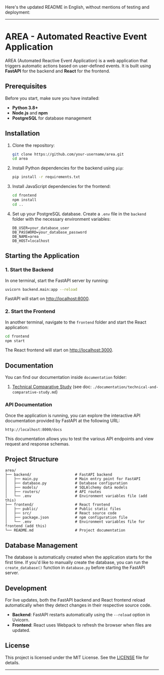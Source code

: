 Here's the updated README in English, without mentions of testing and deployment:

---

# AREA - Automated Reactive Event Application

AREA (Automated Reactive Event Application) is a web application that triggers automatic actions based on user-defined events. It is built using **FastAPI** for the backend and **React** for the frontend.

## Prerequisites

Before you start, make sure you have installed:
- **Python 3.8+**
- **Node.js** and **npm**
- **PostgreSQL** for database management

## Installation

1. Clone the repository:

   ```bash
   git clone https://github.com/your-username/area.git
   cd area
   ```

2. Install Python dependencies for the backend using `pip`:

   ```bash
   pip install -r requirements.txt
   ```

3. Install JavaScript dependencies for the frontend:

   ```bash
   cd frontend
   npm install
   cd ..
   ```

4. Set up your PostgreSQL database. Create a `.env` file in the `backend` folder with the necessary environment variables:

   ```plaintext
   DB_USER=your_database_user
   DB_PASSWORD=your_database_password
   DB_NAME=area
   DB_HOST=localhost
   ```

## Starting the Application

### 1. Start the Backend

In one terminal, start the FastAPI server by running:

```bash
uvicorn backend.main:app --reload
```

FastAPI will start on [http://localhost:8000](http://localhost:8000).

### 2. Start the Frontend

In another terminal, navigate to the `frontend` folder and start the React application:

```bash
cd frontend
npm start
```

The React frontend will start on [http://localhost:3000](http://localhost:3000).

## Documentation

You can find our documentation inside `documentation` folder:

1. [Technical Comparative Study](documentation/TECHNICAL_COMPARATIVE_STUDY.md) (see doc: `./documentation/technical-and-comparative-study.md`)

### API Documentation

Once the application is running, you can explore the interactive API documentation provided by FastAPI at the following URL:

```
http://localhost:8000/docs
```

This documentation allows you to test the various API endpoints and view request and response schemas.

## Project Structure

```plaintext
area/
├── backend/                    # FastAPI backend
│   ├── main.py                 # Main entry point for FastAPI
│   ├── database.py             # Database configuration
│   ├── models/                 # SQLAlchemy data models
│   ├── routers/                # API routes
│   └── .env                    # Environment variables file (add this)
├── frontend/                   # React frontend
│   ├── public/                 # Public static files
│   ├── src/                    # React source code
│   ├── package.json            # npm configuration file
│   └── .env                    # Environment variables file for frontend (add this)
└── README.md                   # Project documentation
```

## Database Management

The database is automatically created when the application starts for the first time. If you'd like to manually create the database, you can run the `create_database()` function in `database.py` before starting the FastAPI server.

## Development

For live updates, both the FastAPI backend and React frontend reload automatically when they detect changes in their respective source code.

- **Backend**: FastAPI restarts automatically using the `--reload` option in Uvicorn.
- **Frontend**: React uses Webpack to refresh the browser when files are updated.

## License

This project is licensed under the MIT License. See the [LICENSE](LICENSE) file for details.

---
